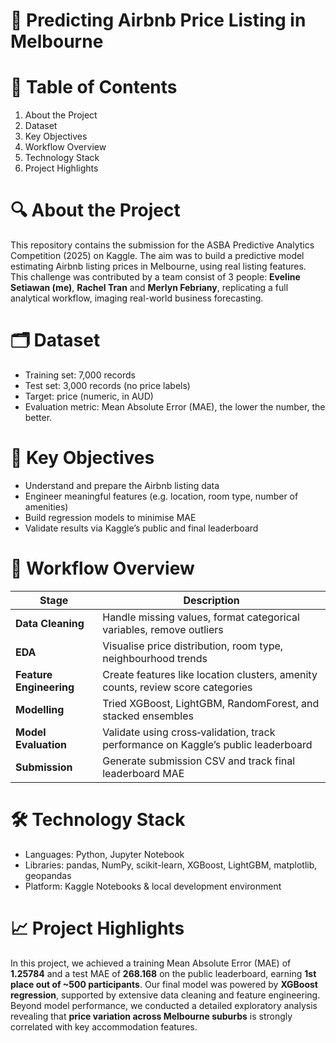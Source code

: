 # 🚀 Predicting Airbnb Price Listing in Melbourne

# 📌 Table of Contents
1. About the Project
2. Dataset
3. Key Objectives
4. Workflow Overview
5. Technology Stack
6. Project Highlights

# 🔍 About the Project
This repository contains the submission for the ASBA Predictive Analytics Competition (2025) on Kaggle. The aim was to build a predictive model estimating Airbnb listing prices in Melbourne, using real listing features. This challenge was contributed by a team consist of 3 people: **Eveline Setiawan (me)**, **Rachel Tran** and **Merlyn Febriany**, replicating a full analytical workflow, imaging real-world business forecasting.

# 🗂 Dataset
- Training set: 7,000 records
- Test set: 3,000 records (no price labels)
- Target: price (numeric, in AUD)
- Evaluation metric: Mean Absolute Error (MAE), the lower the number, the better.
  
# 🎯 Key Objectives
- Understand and prepare the Airbnb listing data
- Engineer meaningful features (e.g. location, room type, number of amenities)
- Build regression models to minimise MAE
- Validate results via Kaggle’s public and final leaderboard

# 🧠 Workflow Overview

| Stage               | Description |
|---------------------|-------------|
| **Data Cleaning**   | Handle missing values, format categorical variables, remove outliers |
| **EDA**             | Visualise price distribution, room type, neighbourhood trends |
| **Feature Engineering** | Create features like location clusters, amenity counts, review score categories |
| **Modelling**        | Tried XGBoost, LightGBM, RandomForest, and stacked ensembles |
| **Model Evaluation**| Validate using cross‑validation, track performance on Kaggle’s public leaderboard |
| **Submission**      | Generate submission CSV and track final leaderboard MAE |

# 🛠️ Technology Stack
- Languages: Python, Jupyter Notebook
- Libraries: pandas, NumPy, scikit-learn, XGBoost, LightGBM, matplotlib, geopandas
- Platform: Kaggle Notebooks & local development environment

# 📈 Project Highlights
In this project, we achieved a training Mean Absolute Error (MAE) of **1.25784** and a test MAE of **268.168** on the public leaderboard, earning **1st place out of ~500 participants**. Our final model was powered by **XGBoost regression**, supported by extensive data cleaning and feature engineering. Beyond model performance, we conducted a detailed exploratory analysis revealing that **price variation across Melbourne suburbs** is strongly correlated with key accommodation features.
